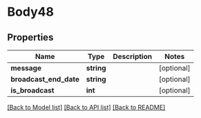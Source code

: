 # Body48

## Properties
Name | Type | Description | Notes
------------ | ------------- | ------------- | -------------
**message** | **string** |  | [optional] 
**broadcast_end_date** | **string** |  | [optional] 
**is_broadcast** | **int** |  | [optional] 

[[Back to Model list]](../README.md#documentation-for-models) [[Back to API list]](../README.md#documentation-for-api-endpoints) [[Back to README]](../README.md)


